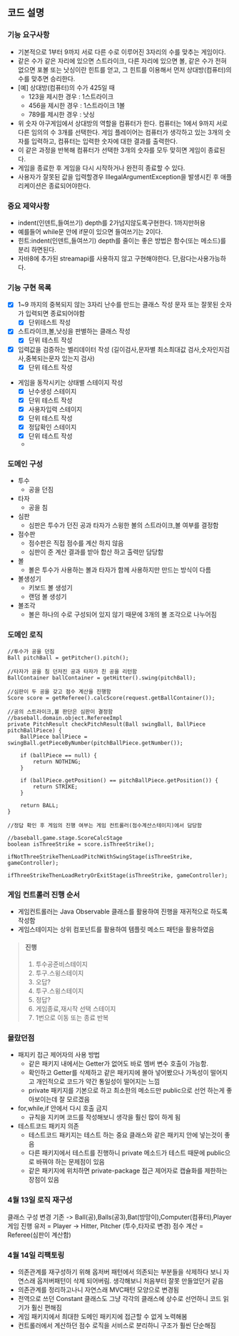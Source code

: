 ## 코드 설명

### 기능 요구사항

- 기본적으로 1부터 9까지 서로 다른 수로 이루어진 3자리의 수를 맞추는 게임이다.
- 같은 수가 같은 자리에 있으면 스트라이크, 다른 자리에 있으면 볼, 같은 수가 전혀 없으면 포볼 또는 낫싱이란 힌트를 얻고, 그 힌트를 이용해서 먼저 상대방(컴퓨터)의 수를 맞추면 승리한다.
- [예] 상대방(컴퓨터)의 수가 425일 때
    - 123을 제시한 경우 : 1스트라이크
    - 456을 제시한 경우 : 1스트라이크 1볼
    - 789를 제시한 경우 : 낫싱
- 위 숫자 야구게임에서 상대방의 역할을 컴퓨터가 한다. 컴퓨터는 1에서 9까지 서로 다른 임의의 수 3개를 선택한다. 게임 플레이어는 컴퓨터가 생각하고 있는 3개의 숫자를 입력하고, 컴퓨터는 입력한 숫자에 대한
  결과를 출력한다.
- 이 같은 과정을 반복해 컴퓨터가 선택한 3개의 숫자를 모두 맞히면 게임이 종료된다.
- 게임을 종료한 후 게임을 다시 시작하거나 완전히 종료할 수 있다.
- 사용자가 잘못된 값을 입력할경우 IllegalArgumentException을 발생시킨 후 애플리케이션은 종료되어야한다.

### 중요 제약사항

- indent(인덴트,들여쓰기) depth를 2가넘지않도록구현한다. 1까지만허용
- 예를들어 while문 안에 if문이 있으면 들여쓰기는 2이다.
- 힌트:indent(인덴트,들여쓰기) depth를 줄이는 좋은 방법은 함수(또는 메소드)를 분리 하면된다.
- 자바8에 추가된 streamapi를 사용하지 않고 구현해야한다. 단,람다는사용가능하다.

### 기능 구현 목록

- [x] 1~9 까지의 중복되지 않는 3자리 난수를 만드는 클래스 작성 문자 또는 잘못된 숫자가 입력되면 종료되어야함
    - [x] 단위테스트 작성
- [x] 스트라이크,볼,낫싱을 판별하는 클래스 작성
    - [x] 단위 테스트 작성
- [x] 입력값을 검증하는 벨리데이터 작성 (길이검사,문자별 최소최대값 검사,숫자인지검사,중복되는문자 있는지 검사)
    - [x] 단위 테스트 작성

- 게임을 동작시키는 상태별 스테이지 작성
    - [x]  난수생성 스테이지
    - [x] 단위 테스트 작성
    - [x]  사용자입력 스테이지
    - [x] 단위 테스트 작성
    - [x]  정답확인 스테이지
    - [x] 단위 테스트 작성
    -

### 도메인 구성

- 투수
    - 공을 던짐
- 타자
    - 공을 침
- 심판
    - 심판은 투수가 던진 공과 타자가 스윙한 볼의 스트라이크,볼 여부를 결정함
- 점수판
    - 점수판은 직접 점수를 계산 하지 않음
    - 심판이 준 계산 결과를 받아 합산 하고 출력만 담당함
- 볼
    - 볼은 투수가 사용하는 볼과 타자가 함께 사용하지만 만드는 방식이 다름
- 볼생성기
    - 키보드 볼 생성기
    - 랜덤 볼 생성기
- 볼조각
    - 볼은 하나의 수로 구성되어 있지 않기 때문에 3개의 볼 조각으로 나누어짐

### 도메인 로직

```
//투수가 공을 던짐
Ball pitchBall = getPitcher().pitch();

//타자가 공을 침 던저진 공과 타자가 친 공을 리턴함
BallContainer ballContainer = getHitter().swing(pitchBall);

//심판이 두 공을 갖고 점수 계산을 진행함
Score score = getReferee().calcScore(request.getBallContainer());

//공의 스트라이크,볼 판단은 심판이 결정함
//baseball.domain.object.RefereeImpl
private PitchResult checkPitchResult(Ball swingBall, BallPiece pitchBallPiece) {
    BallPiece ballPiece = swingBall.getPieceByNumber(pitchBallPiece.getNumber());

    if (ballPiece == null) {
        return NOTHING;
    }

    if (ballPiece.getPosition() == pitchBallPiece.getPosition()) {
        return STRIKE;
    }

    return BALL;
}

//정답 확인 후 게임의 진행 여부는 게임 컨트롤러(점수계산스테이지)에서 담당함

//baseball.game.stage.ScoreCalcStage
boolean isThreeStrike = score.isThreeStrike();

ifNotThreeStrikeThenLoadPitchWithSwingStage(isThreeStrike, gameController);

ifThreeStrikeThenLoadRetryOrExitStage(isThreeStrike, gameController);            
```

### 게임 컨트롤러 진행 순서

- 게임컨트롤러는 Java Observable 클래스를 활용하여 진행을 재귀적으로 하도록 작성함
- 게임스테이지는 상위 컴포넌트를 활용하여 템플릿 메소드 패턴을 활용하였음

> #### 진행
> 1. 투수공준비스테이지
> 2. 투구.스윙스테이지
> 3. 오답?
> 4. 투구.스윙스테이지
> 5. 정답?
> 6. 게임종료,재시작 선택 스테이지
> 7. 1번으로 이동 또는 종료 반복

### 몰랐던점

- 패지키 접근 제어자의 사용 방법
    - 같은 패키지 내에서는 Getter가 없어도 바로 멤버 변수 호출이 가능함.
    - 확인하고 Getter를 삭제하고 같은 패키지에 몰아 넣어봤으나 가독성이 떨어지고 개인적으로 코드가 약간 통일성이 떨어지는 느낌
    - private 패키지를 기본으로 하고 최소한의 메소드만 public으로 선언 하는게 좋아보이는데 잘 모르겠음
- for,while,if 안에서 다시 호출 금지
    - 규칙을 지키며 코드를 작성해보니 생각을 훨신 많이 하게 됨
- 테스트코드 패키지 의존
    - 테스트코드 패키지는 테스트 하는 중요 클래스와 같은 패키지 안에 넣는것이 좋음
    - 다른 패키지에서 테스트를 진행하니 private 메소드가 테스트 때문에 public으로 바꿔야 하는 문제점이 있음
    - 같은 패키지에 위치하면 private-package 접근 제어자로 캡슐화를 제한하는 장점이 있음

### 4월 13일 로직 재구성

클래스 구성 변경 기존 -> Ball(공),Balls(공3),Bat(방망이),Computer(컴퓨터),Player 게임 진행 유저 = Player -> Hitter, Pitcher (투수,타자로 변경)
점수 계산 = Referee(심판이 계산함)

### 4월 14일 리팩토링

- 의존관계를 재구성하기 위해 옵저버 패턴에서 의존되는 부분들을 삭제하다 보니 자연스래 옵저버패턴이 삭제 되어버림. 생각해보니 처음부터 잘못 만들었던거 같음
- 의존관계를 정리하고나니 자연스래 MVC패턴 모양으로 변경됨
- 전역으로 쓰던 Constant 클래스도 그냥 각각의 클래스에 상수로 선언하니 코드 읽기가 훨신 편해짐
- 게임 패키지에서 최대한 도메인 패키지에 접근할 수 없게 노력해봄
- 컨트롤러에서 계산하던 점수 로직을 서비스로 분리하니 구조가 훨씬 단순해짐
